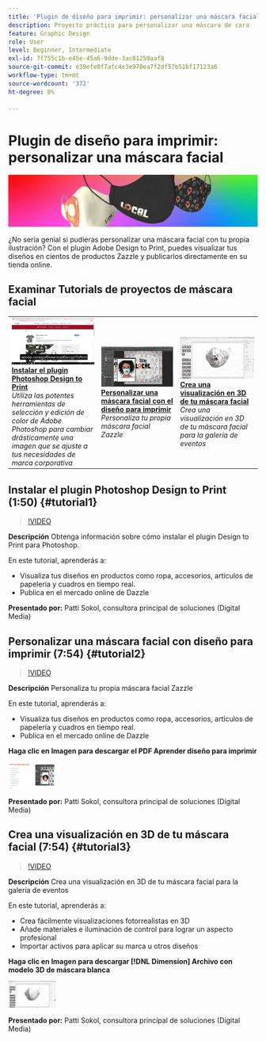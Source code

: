 ```yaml
---
title: 'Plugin de diseño para imprimir: personalizar una máscara facial'
description: Proyecto práctico para personalizar una máscara de cara
feature: Graphic Design
role: User
level: Beginner, Intermediate
exl-id: 7f755c1b-e45e-45a6-9dde-3ac81259aaf8
source-git-commit: e39efe0f7afc4e3e970ea7f2df57b51bf17123a6
workflow-type: tm+mt
source-wordcount: '372'
ht-degree: 0%

---
```


# Plugin de diseño para imprimir: personalizar una máscara facial

![Tutorial de imagen de héroe](../assets/faceMaskSplash.jpg)

¿No sería genial si pudieras personalizar una máscara facial con tu propia ilustración? Con el plugin Adobe Design to Print, puedes visualizar tus diseños en cientos de productos Zazzle y publicarlos directamente en su tienda online.

## Examinar Tutorials de proyectos de máscara facial

<table style="table-layout:fixed">
<tr>
 <td>
   <a href="handsonproject.md#tutorial1">
      <img alt="Instalar el plugin Photoshop Design to Print" src="../assets/d2p_install_sokol_thumbnail.jpg" />
   </a>
    <div>
   <a href="handsonproject.md#tutorial1"><strong>Instalar el plugin Photoshop Design to Print</strong></a>
    </div>
    <em>Utiliza las potentes herramientas de selección y edición de color de Adobe Photoshop para cambiar drásticamente una imagen que se ajuste a tus necesidades de marca corporativa</em>
    <br>
  </td>
  <td>
    <a href="handsonproject.md#tutorial2">
        <img alt="Personalizar una máscara facial con el diseño para imprimir" src="../assets/d2p_faceMask_sokol_thumbnail.jpg" />
    </a>
    <div>
    <a href="handsonproject.md#tutorial2"><strong>Personalizar una máscara facial con el diseño para imprimir</strong></a>
    </div>
    <em>Personaliza tu propia máscara facial Zazzle</em>
    <br>
  </td>
  <td>
    <a href="handsonproject.md#tutorial3">
      <img alt="Crea una visualización en 3D de tu máscara facial" src="../assets/DN_faceMaskShare_sokol_thumbnail.jpg" />
   </a>
    <div>
   <a href="handsonproject.md#tutorial3"><strong>Crea una visualización en 3D de tu máscara facial</strong></a>
    </div>
    <em>Crea una visualización en 3D de tu máscara facial para la galería de eventos</em>
    <br>
  </td>
</tr>
</table>

## Instalar el plugin Photoshop Design to Print (1:50) {#tutorial1}

>[!VIDEO](https://video.tv.adobe.com/v/327096?hidetitle=true)

**Descripción**
Obtenga información sobre cómo instalar el plugin Design to Print para Photoshop.

En este tutorial, aprenderás a:
* Visualiza tus diseños en productos como ropa, accesorios, artículos de papelería y cuadros en tiempo real.
* Publica en el mercado online de Dazzle

**Presentado por:**
Patti Sokol, consultora principal de soluciones (Digital Media)

## Personalizar una máscara facial con diseño para imprimir (7:54) {#tutorial2}

>[!VIDEO](https://video.tv.adobe.com/v/327097?hidetitle=true)

**Descripción**
Personaliza tu propia máscara facial Zazzle

En este tutorial, aprenderás a:
* Visualiza tus diseños en productos como ropa, accesorios, artículos de papelería y cuadros en tiempo real.
* Publica en el mercado online de Dazzle

**Haga clic en Imagen para descargar el PDF Aprender diseño para imprimir**

[![Aprende diseño para imprimir](../assets/LearnDesigntoPrint_96.png)](../assets/LearnDesigntoPrint.pdf)

**Presentado por:**
Patti Sokol, consultora principal de soluciones (Digital Media)

## Crea una visualización en 3D de tu máscara facial (7:54) {#tutorial3}

>[!VIDEO](https://video.tv.adobe.com/v/327098?hidetitle=true)

**Descripción**
Crea una visualización en 3D de tu máscara facial para la galería de eventos

En este tutorial, aprenderás a:
* Crea fácilmente visualizaciones fotorrealistas en 3D
* Añade materiales e iluminación de control para lograr un aspecto profesional
* Importar activos para aplicar su marca u otros diseños

**Haga clic en Imagen para descargar [!DNL Dimension] Archivo con modelo 3D de máscara blanca**

[![Imagen de comparación](../assets/whitemask_96.png)](https://stock.adobe.com/search/3d-assets?load_type=search&amp;native_visual_search=&amp;similar_content_id=&amp;is_recent_search=&amp;search_type=usertyped&amp;k=face+mask&amp;asset_id=324075591)

**Presentado por:**
Patti Sokol, consultora principal de soluciones (Digital Media)
